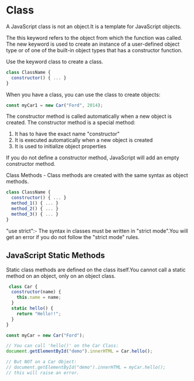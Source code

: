 # Class

A JavaScript class is not an object.It is a template for JavaScript objects.

The this keyword refers to the object from which the function was called.
The new keyword is used to create an instance of a user-defined object type or of one of the built-in object types that has a constructor function.

Use the keyword class to create a class.

```js
class ClassName {
  constructor() { ... }
}
```

When you have a class, you can use the class to create objects:

```js
const myCar1 = new Car("Ford", 2014);
```

The constructor method is called automatically when a new object is created.
The constructor method is a special method:

1. It has to have the exact name "constructor"
2. It is executed automatically when a new object is created
3. It is used to initialize object properties

If you do not define a constructor method, JavaScript will add an empty constructor method.

Class Methods - Class methods are created with the same syntax as object methods.

```js
class ClassName {
  constructor() { ... }
  method_1() { ... }
  method_2() { ... }
  method_3() { ... }
}
```

"use strict":- The syntax in classes must be written in "strict mode".You will get an error if you do not follow the "strict mode" rules.

## JavaScript Static Methods

Static class methods are defined on the class itself.You cannot call a static method on an object, only on an object class.

```js
 class Car {
  constructor(name) {
    this.name = name;
  }
  static hello() {
    return "Hello!!";
  }
}

const myCar = new Car("Ford");

// You can call 'hello()' on the Car Class:
document.getElementById("demo").innerHTML = Car.hello();

// But NOT on a Car Object:
// document.getElementById("demo").innerHTML = myCar.hello();
// this will raise an error. 
```
